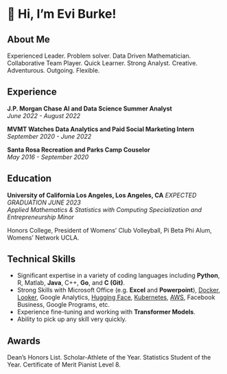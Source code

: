 # 👋 Hi, I’m Evi Burke!

## About Me
Experienced Leader. Problem solver. Data Driven Mathematician. Collaborative Team Player. Quick Learner. Strong
Analyst. Creative. Adventurous. Outgoing. Flexible. 

## Experience
**J.P. Morgan Chase AI and Data Science Summer Analyst**  
*June 2022 - August 2022*

**MVMT Watches Data Analytics and Paid Social Marketing Intern**  
*September 2020 - June 2022*

**Santa Rosa Recreation and Parks Camp Couselor**  
*May 2016 - September 2020*

## Education
**University of California Los Angeles, Los Angeles, CA**
*EXPECTED GRADUATION JUNE 2023*  
*Applied Mathematics & Statistics with Computing Specialization and Entrepreneurship Minor*  
  
Honors College, President of Womens’ Club Volleyball, Pi Beta Phi Alum, Womens’ Network UCLA.  

## Technical Skills
- Significant expertise in a variety of coding languages including **Python**, R, Matlab, **Java**, C++, **Go**, and **C (Git)**.
- Strong Skills with Microsoft Office (e.g. **Excel** and **Powerpoint**), [Docker](https://www.docker.com/), [Looker](https://www.looker.com/), Google Analytics, [Hugging Face](https://huggingface.co/),
[Kubernetes](https://kubernetes.io/), [AWS](https://aws.amazon.com/), Facebook Business, Google Programs, etc.
- Experience fine-tuning and working with **Transformer Models**.
- Ability to pick up any skill very quickly.

## Awards
Dean’s Honors List. Scholar-Athlete of the Year. Statistics Student of the Year. Certificate of Merit Pianist Level 8.
